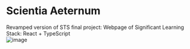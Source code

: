 # Scientia Aeternum

Revamped version of STS final project: Webpage of Significant Learning </br>
Stack: React + TypeScript </br>
![image](https://github.com/user-attachments/assets/6a8fbf88-dbe7-4b96-9f33-bfb0822396eb)

